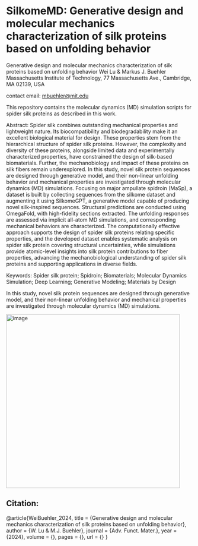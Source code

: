 # SilkomeMD: Generative design and molecular mechanics characterization of silk proteins based on unfolding behavior

Generative design and molecular mechanics characterization of silk proteins based on unfolding behavior
Wei Lu & Markus J. Buehler
Massachusetts Institute of Technology, 77 Massachusetts Ave., Cambridge, MA 02139, USA

contact email: mbuehler@mit.edu

This repository contains the molecular dynamics (MD) simulation scripts for spider silk proteins as described in this work. 

Abstract: Spider silk combines outstanding mechanical properties and lightweight nature. Its biocompatibility and biodegradability make it an excellent biological material for design. These properties stem from the hierarchical structure of spider silk proteins. However, the complexity and diversity of these proteins, alongside limited data and experimentally characterized properties, have constrained the design of silk-based biomaterials. Further, the mechanobiology and impact of these proteins on silk fibers remain underexplored. In this study, novel silk protein sequences are designed through generative model, and their non-linear unfolding behavior and mechanical properties are investigated through molecular dynamics (MD) simulations. Focusing on major ampullate spidroin (MaSp), a dataset is built by collecting sequences from the silkome dataset and augmenting it using SilkomeGPT, a generative model capable of producing novel silk-inspired sequences. Structural predictions are conducted using OmegaFold, with high-fidelity sections extracted. The unfolding responses are assessed via implicit all-atom MD simulations, and corresponding mechanical behaviors are characterized. The computationally effective approach supports the design of spider silk proteins relating specific properties, and the developed dataset enables systematic analysis on spider silk protein covering structural uncertainties, while simulations provide atomic-level insights into silk protein contributions to fiber properties, advancing the mechanobiological understanding of spider silk proteins and supporting applications in diverse fields.

Keywords: Spider silk protein; Spidroin; Biomaterials; Molecular Dynamics Simulation; Deep Learning; Generative Modeling; Materials by Design

In this study, novel silk protein sequences are designed through generative model, and their non-linear unfolding behavior and mechanical properties are investigated through molecular dynamics (MD) simulations.

<img width="468" alt="image" src="https://github.com/user-attachments/assets/9b19688a-cdb6-49ce-b4be-6ddc9e978a93">


## Citation:
@article{WeiBuehler_2024,
    title   = {Generative design and molecular mechanics characterization of silk proteins based on unfolding behavior},
    author  = {W. Lu & M.J. Buehler},
    journal = {Adv. Funct. Mater.},
    year    = {2024},
    volume  = {},
    pages   = {},
    url     = {}
}
